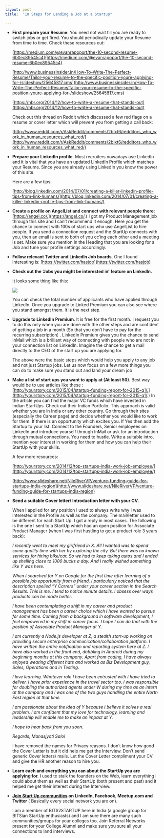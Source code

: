```yaml
---
layout: post
title:  "10 Steps for Landing a Job at a Startup"

---
```


* **First prepare your Resume**.
  You need not wait till you are ready to switch jobs or get fired. You should periodically update your Resume from time to time. Check these resources out:

  [https://medium.com/@evanrapoport/the-10-second-resume-6b0ec89545c4](https://medium.com/@evanrapoport/the-10-second-resume-6b0ec89545c4)

  [http://www.businessinsider.in/How-To-Write-The-Perfect-Resume/Tailor-your-resume-to-the-specific-position-youre-applying-for-/slideshow/25645817.cms](http://www.businessinsider.in/How-To-Write-The-Perfect-Resume/Tailor-your-resume-to-the-specific-position-youre-applying-for-/slideshow/25645817.cms)

  [https://hbr.org/2014/12/how-to-write-a-resume-that-stands-out](https://hbr.org/2014/12/how-to-write-a-resume-that-stands-out)

  Check out this thread on Reddit which discussed a few red flags on a resume or cover letter which will prevent you from getting a call back:

  [http://www.reddit.com/r/AskReddit/comments/2blxt6/redditors_who_work_in_human_resources_what_red/](http://www.reddit.com/r/AskReddit/comments/2blxt6/redditors_who_work_in_human_resources_what_red/)

* **Prepare your LinkedIn profile**.
  Most recruiters nowadays use LinkedIn and it is vital that you have an updated LinkedIn Profile which matches your Resume. Since you are already using LinkedIn you know the power of this site.

  Here are a few tips:

  [http://blog.linkedin.com/2014/07/01/creating-a-killer-linkedin-profile-tips-from-link-humans/](http://blog.linkedin.com/2014/07/01/creating-a-killer-linkedin-profile-tips-from-link-humans/)

* **Create a profile on AngelList and connect with relevant people there**:
  [https://angel.co/.](https://angel.co/.) I got my Product Management job through this site and I can’t recommend it enough. Here you get the chance to connect with 100s of start ups who use AngelList to hire people. If you send a connection request and the StartUp connects with you, then an email is sent to both of you cc’ing each other and a meeting is set. Make sure you mention in the Heading that you are looking for a Job and tune your profile settings accordingly.

* **Follow relevant Twitter and LinkedIn Job boards**.
  One I found interesting is: [https://twitter.com/hasjob](https://twitter.com/hasjob)

* **Check out the ‘Jobs you might be interested in’ feature on LinkedIn.**

  It looks some thing like this:

  ![](https://cdn-images-1.medium.com/max/2000/0*Q86RzoBgLNYvmheM.png)

  You can check the total number of applicants who have applied through LinkedIn. Once you upgrade to Linked Premium you can also see where you stand amongst them. It is the next step.

* **Upgrade to LinkedIn Premium**.
  It is free for the first month. I request you to do this only when you are done with the other steps and are confident of getting a job in a month (So that you don’t have to pay for the recurring subscription) . LinkedIn Premium gives you the chance to send InMail which is a brilliant way of connecting with people who are not in your connection list on LinkedIn. Imagine the chance to get a mail directly to the CEO of the start up you are applying for.

  The above were the basic steps which would help you apply to any job and not just Startup jobs. Let us now focus on a few more things you can do to make sure you stand out and land your dream job

* **Make a list of start ups you want to apply at (At least 50)**.
  Best way would be to use articles like these : [http://yourstory.com/2015/04/startup-funding-report-for-2015-q1/.](http://yourstory.com/2015/04/startup-funding-report-for-2015-q1/.) In the article you can find the major VC funds which have invested in Indian StartUps. Check out their Indian Portfolio. This approach is valid whether you are in India or any other country. Go through their sites (especially the Career page) and decide whether you would like to work for them. If there is an opportunity which excites you. If Yes then add the Startup to your list. Connect to the Founders, Senior employees on LinkedIn and introduce yourself through InMail or ask for an introduction through mutual connections. You need to hustle. Write a suitable intro, mention your interest in working for them and how you can help their StartUp with your skills.

  A few more resources:

  [http://yourstory.com/2014/12/top-startups-india-work-job-employee/](http://yourstory.com/2014/12/top-startups-india-work-job-employee/)

  [http://www.slideshare.net/NileRiverVP/venture-funding-guide-for-startups-india-region](http://www.slideshare.net/NileRiverVP/venture-funding-guide-for-startups-india-region)

* **Send a suitable Cover letter/ Introduction letter with your CV.**

  When I applied for any position I used to always write why I was interested in the Profile as well as the company. The mail/letter used to be different for each Start Up. I got a reply in most cases. The following is the one I sent to a StartUp which had an open position for Associate Product Manager (when I was first hustling to get a product role 3 years back):

    *I recently went to meet my girlfriend in X. All I wanted was to spend some quality time with her by exploring the city. But there was no known services for hiring bike/car. So we had to keep taking autos and I ended up shelling close to 1000 bucks a day. And I really wished something like Y was here.*

    *When I searched for Y on Google for the first time after learning of a possible job opportunity from a friend, I particularly noticed that the description spelled “Y Carrers” under your career section in the Search Results. This is me. I tend to notice minute details. I obsess over ways products can be made better.*

    *I have been contemplating a shift in my career and product management has been a career choice which I have wanted to pursue for some time. Coming from a background in software development, I feel empowered in my shift in career focus. I hope I can do that with the position of Associate Product Manager at Y.*

    *I am currently a Node.js developer at Z, a stealth start-up working on providing secure enterprise communication/collaboration platform. I have written the entire notification and reporting system here at Z. I have also worked in the front end, dabbling in Android during my beginning months at this company. Apart from coding, I have always enjoyed wearing different hats and worked as Biz Development guy, Sales, Operations and in Testing.*

    *I love learning. Whatever role I have been entrusted with I have tried to deliver. I have prior experience in the travel sector too. I was responsible for doubling the authorized agents under W during my time as an intern at the company and I was one of the two guys handling the entire North East region at that time.*

    *I am passionate about the idea of Y because I believe it solves a real problem. I am confident that my love for technology, learning and leadership will enable me to make an impact at Y.*

    *I hope to hear back from you soon.*

    *Regards,*
    *Manasjyoti Saloi*

    I have removed the names for Privacy reasons. I don’t know how good the Cover Letter is but it did help me get the Interview. Don’t send generic Cover letters/ mails. Let the Cover Letter compliment your CV and give the HR another reason to hire you.

* **Learn each and everything you can about the StartUp you are applying for.**
  I used to stalk the founders on the Web, learn everything I could about them as well as their StartUp (both present and past) and it helped me get their interest during the Interview.

* **[Join Start Up communities](https://42hire.com/how-to-attract-top-talent-like-a-startup-e0bc8b174fe1) on LinkedIn, Facebook, Meetup.com and Twitter** ( Basically every social network you are on).

  I am a member of BITS2STARTUP here in India (a google group for BITSian StartUp enthusiasts) and I am sure there are many such communities/groups for your colleges too. Join Referral Networks present for your College Alumni and make sure you sure all your connections to land interviews.
